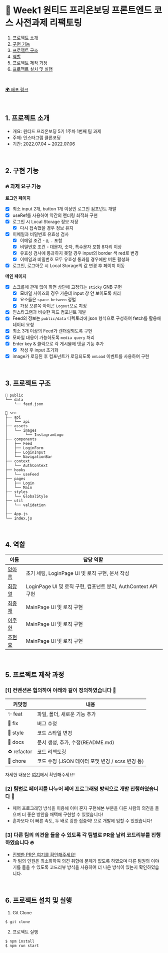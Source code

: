 # 💊 Week1 원티드 프리온보딩 프론트엔드 코스 사전과제 리팩토링

1. [프로젝트 소개](#1-프로젝트-소개)
2. [구현 기능](#2-구현-기능)
3. [프로젝트 구조](#3-프로젝트-구조)
4. [역할](#4-역할)
5. [프로젝트 제작 과정](#5-프로젝트-제작-과정)
6. [프로젝트 설치 및 실행](#6-프로젝트-설치-및-실행)

<br/>

[🌍 배포 링크]()

<br />

## 1. 프로젝트 소개
- 개요: 원티드 프리온보딩 5기 1주차 1번째 팀 과제
- 주제: 인스타그램 클론코딩
- 기간: 2022.07.04 ~ 2022.07.06

<br />

## 2. 구현 기능
### 🔥 과제 요구 기능
**로그인 페이지**   
- [x] 최소 input 2개, button 1개 이상인 로그인 컴포넌트 개발
- [x] useRef를 사용하여 약간의 렌더링 최적화 구현
- [x] 로그인 시 Local Storage 정보 저장
  - [x] 다시 접속했을 경우 정보 유지
- [x] 이메일과 비밀번호 유효성 검사
  - [x] 이메일 조건 - `@`, `.` 포함
  - [x] 비밀번호 조건 - 대문자, 숫자, 특수문자 포함 8자리 이상
  - [x] 유효성 검사에 통과하지 못할 경우 input의 border 색 red로 변경
  - [x] 이메일과 비밀번호 모두 유효성 통과될 경우에만 버튼 활성화
- [x] 로그인, 로그아웃 시 Local Storage의 값 변경 후 페이지 이동

**메인 페이지**   
- [x] 스크롤에 관계 없이 화면 상단에 고정되는 `sticky` GNB 구현
  - [x] 모바일 사이즈의 경우 가운데 input 창 안 보이도록 처리
  - [x] 요소들은 `space-between` 정렬
  - [x] 가장 오른쪽 아이콘 `Logout`으로 지정
- [x] 인스타그램과 비슷한 피드 컴포넌트 개발
- [x] Feed의 정보는 `public/data` 디렉토리에 json 형식으로 구성하여 fetch를 활용해 데이터 요청
- [x] 최소 3개 이상의 Feed가 렌더링되도록 구현
- [x] 모바일 대응이 가능하도록 `media query` 처리
- [x] Enter key & 클릭으로 각 게시물에 댓글 기능 추가
  - [x] 작성 후 input 초기화
- [x] image가 로딩된 후 컴포넌트가 로딩되도록 `onLoad` 이벤트를 사용하여 구현

<br />

## 3. 프로젝트 구조
```
📁 public
└── data
    └── feed.json

📁 src
├── api
│   └── api
├── assets
│   └── images
│        └── InstagramLogo
├── components
│   ├── Feed
│   ├── LoginForm
│   ├── LoginInput
│   └── NavigationBar
├── context
│   └── AuthContext
├── hooks
│   └── useFeed
├── pages
│   ├── Login
│   └── Main
├── styles
│   └── GlobalStyle
├── util
│   └── validation
│
├── App.js
└── index.js
```
<br />

## 4. 역할
| 이름                                       | 담당 역할                                                      |
|--------------------------------------------|----------------------------------------------------------------|
| [ 양아름 ](https://github.com/areumsheep)  | 초기 세팅, LoginPage UI 및 로직 구현, 문서 작성                |
| [ 최창열 ](https://github.com/pinkdumbbel) | LoginPage UI 및 로직 구현, 컴포넌트 분리, AuthContext API 구현 |
| [ 최중재 ](https://github.com/joong8812)   | MainPage UI 및 로직 구현                                       |
| [ 이주현 ](https://github.com/mael1657)    | MainPage UI 및 로직 구현                                       |
| [ 조현호 ](https://github.com/hajun2)      | MainPage UI 및 로직 구현                                       |
<br />

## 5. 프로젝트 제작 과정

### [1] 컨벤션은 협의하여 아래와 같이 정의하였습니다 🥳
| 커밋명      | 내용                                             |
| ----------- | ------------------------------------------------ |
| ✨ feat     | 파일, 폴더, 새로운 기능 추가                     |
| 🐛 fix      | 버그 수정                                        |
| 💄 style    | 코드 스타일 변경                                 |
| 📝 docs     | 문서 생성, 추가, 수정(README.md)                 |
| ♻️ refactor | 코드 리팩토링                                    |
| 💩 chore   | 코드 수정 (JSON 데이터 포맷 변경 / scss 변경 등) |
자세한 내용은 [여기](https://github.com/wanted-running-sheep/wanted-pre-onboarding-fe/issues/1)에서 확인해주세요!

### [2] 팀별로 페이지를 나누어 페어 프로그래밍 방식으로 개발 진행하였습니다 🏃
- 페어 프로그래밍 방식을 이용해 이미 혼자 구현해본 부분을 다른 사람의 의견을 들으며 더 좋은 방안을 채택해 구현할 수 있었습니다!
- 혼자보다 더 빠른 속도, 두 배로 강한 집중력! 으로 개발에 임할 수 있었습니다!

### [3] 다른 팀의 의견을 들을 수 있도록 각 팀별로 PR을 날려 코드리뷰를 진행하였습니다 🔥
- [진행한 PR은 여기를 확인해주세요!](https://github.com/wanted-running-sheep/wanted-pre-onboarding-fe/pulls?q=is%3Apr+is%3Aclosed)
- 각 팀의 인원은 최소화하여 의견 취합에 문제가 없도록 하였으며 다른 팀원의 이야기를 들을 수 있도록 코드리뷰 방식을 사용하여 더 나은 방식이 있는지 확인하였습니다.

<br/>

## 6. 프로젝트 설치 및 실행
1. Git Clone
```command
$ git clone
```

2. 프로젝트 실행
```command
$ npm install
$ npm run start
```
